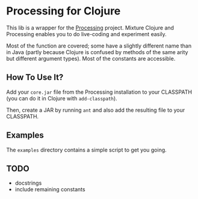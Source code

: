 # Processing for Clojure #

This lib is a wrapper for the [Processing][] project. Mixture Clojure
and Processing enables you to do live-coding and experiment easily.

Most of the function are covered; some have a slightly different name
than in Java (partly because Clojure is confused by methods of the
same arity but different argument types). Most of the constants are
accessible.

## How To Use It? ##

Add your `core.jar` file from the Processing installation to your
CLASSPATH (you can do it in Clojure with `add-classpath`).

Then, create a JAR by running `ant` and also add the resulting file to
your CLASSPATH.

## Examples ##

The `examples` directory contains a simple script to get you going.

## TODO ##

* docstrings
* include remaining constants

[processing]:http://processing.org/

